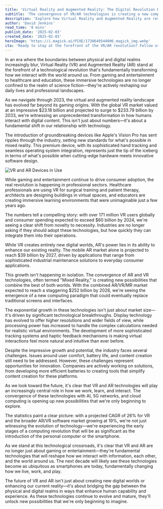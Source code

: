 ```yaml
---
title: 'Virtual Reality and Augmented Reality: The Digital Revolution Reshaping Our Reality'
subtitle: 'The convergence of VR/AR technologies is creating a new computing paradigm'
description: 'Explore how Virtual Reality and Augmented Reality are revolutionizing industries beyond gaming, with the global VR market projected to reach $233.79 billion by 2033. From healthcare to education, these technologies are reshaping how we interact with the digital world, driven by innovations like Apple\'s Vision Pro and the growing adoption of mixed reality solutions.'
author: 'David Jenkins'
read_time: '8 mins'
publish_date: '2025-02-03'
created_date: '2025-02-03'
heroImage: 'https://i.magick.ai/PIXE/1738649544096_magick_img.webp'
cta: 'Ready to stay at the forefront of the VR/AR revolution? Follow us on LinkedIn at MagickAI for exclusive insights into the latest developments and innovations shaping the future of immersive technology.'
---
```


In an era where the boundaries between physical and digital realms increasingly blur, Virtual Reality (VR) and Augmented Reality (AR) stand at the forefront of a technological revolution that's fundamentally transforming how we interact with the world around us. From gaming and entertainment to healthcare and education, these immersive technologies are no longer confined to the realm of science fiction—they're actively reshaping our daily lives and professional landscapes.

As we navigate through 2023, the virtual and augmented reality landscape has evolved far beyond its gaming origins. With the global VR market valued at an impressive $23.18 billion and projected to surge to $233.79 billion by 2033, we're witnessing an unprecedented transformation in how humans interact with digital content. This isn't just about numbers—it's about a fundamental shift in our relationship with technology.

The introduction of groundbreaking devices like Apple's Vision Pro has sent ripples through the industry, setting new standards for what's possible in mixed reality. This premium device, with its sophisticated hand tracking and seamless operating system integration, represents just the tip of the iceberg in terms of what's possible when cutting-edge hardware meets innovative software design.

![VR and AR Devices in Use](https://i.magick.ai/PIXE/1738649544100_magick_img.webp)

While gaming and entertainment continue to drive consumer adoption, the real revolution is happening in professional sectors. Healthcare professionals are using VR for surgical training and patient therapy, architects are designing buildings in virtual spaces, and educators are creating immersive learning environments that were unimaginable just a few years ago.

The numbers tell a compelling story: with over 171 million VR users globally and consumer spending expected to exceed $60 billion by 2024, we're seeing a clear shift from novelty to necessity. Industries are no longer asking if they should adopt these technologies, but how quickly they can integrate them into their operations.

While VR creates entirely new digital worlds, AR's power lies in its ability to enhance our existing reality. The mobile AR market alone is projected to reach $39 billion by 2027, driven by applications that range from sophisticated industrial maintenance solutions to everyday consumer applications.

This growth isn't happening in isolation. The convergence of AR and VR technologies, often termed "Mixed Reality," is creating new possibilities that combine the best of both worlds. With the combined AR/VR/MR market expected to reach a staggering $252 billion by 2028, we're seeing the emergence of a new computing paradigm that could eventually replace traditional screens and interfaces.

The exponential growth in these technologies isn't just about market size—it's driven by significant technological breakthroughs. Display technology has evolved to offer higher resolutions and wider fields of view, while processing power has increased to handle the complex calculations needed for realistic virtual environments. The development of more sophisticated tracking systems and haptic feedback mechanisms is making virtual interactions feel more natural and intuitive than ever before.

Despite the impressive growth and potential, the industry faces several challenges. Issues around user comfort, battery life, and content creation still need to be addressed. However, these challenges represent opportunities for innovation. Companies are actively working on solutions, from developing more efficient batteries to creating tools that simplify content creation for these platforms.

As we look toward the future, it's clear that VR and AR technologies will play an increasingly central role in how we work, learn, and interact. The convergence of these technologies with AI, 5G networks, and cloud computing is opening up new possibilities that we're only beginning to explore.

The statistics paint a clear picture: with a projected CAGR of 26% for VR and the broader AR/VR software market growing at 19%, we're not just witnessing the evolution of technology—we're experiencing the early stages of a computing revolution that will be as significant as the introduction of the personal computer or the smartphone.

As we stand at this technological crossroads, it's clear that VR and AR are no longer just about gaming or entertainment—they're fundamental technologies that will reshape how we interact with information, each other, and the world around us. The next decade will likely see these technologies become as ubiquitous as smartphones are today, fundamentally changing how we live, work, and play.

The future of VR and AR isn't just about creating new digital worlds or enhancing our current reality—it's about bridging the gap between the physical and digital realms in ways that enhance human capability and experience. As these technologies continue to evolve and mature, they'll unlock new possibilities that we're only beginning to imagine.